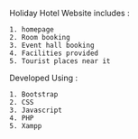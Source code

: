 Holiday Hotel Website includes :

    1. homepage
    2. Room booking
    3. Event hall booking
    4. Facilities provided
    5. Tourist places near it

Developed Using :

    1. Bootstrap
    2. CSS
    3. Javascript
    4. PHP
    5. Xampp
